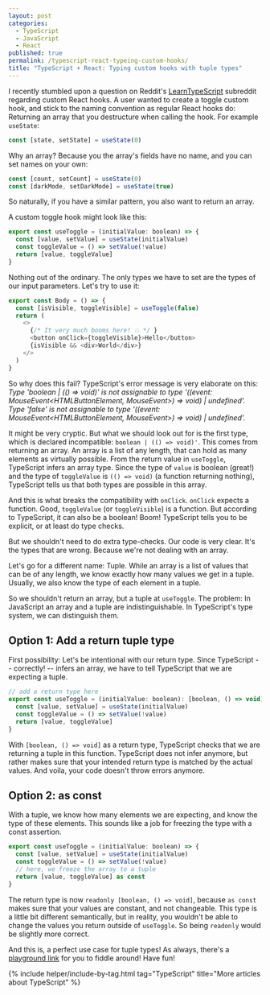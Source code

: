 ```yaml
---
layout: post
categories:
  - TypeScript
  - JavaScript
  - React
published: true
permalink: /typescript-react-typeing-custom-hooks/
title: "TypeScript + React: Typing custom hooks with tuple types"
---
```


I recently stumbled upon a question on Reddit's [LearnTypeScript](https://www.reddit.com/r/LearnTypescript/) subreddit regarding custom React hooks. A user wanted to create a toggle custom hook, and stick to the naming convention as regular React hooks do: Returning an array that you destructure when calling the hook. For example `useState`:

```javascript
const [state, setState] = useState(0)
```

Why an array? Because you the array's fields have no name, and you can set names on your own:

```javascript
const [count, setCount] = useState(0)
const [darkMode, setDarkMode] = useState(true)
```

So naturally, if you have a similar pattern, you also want to return an array.

A custom toggle hook might look like this:

```javascript
export const useToggle = (initialValue: boolean) => {
  const [value, setValue] = useState(initialValue)
  const toggleValue = () => setValue(!value)
  return [value, toggleValue]
}
```
Nothing out of the ordinary. The only types we have to set are the types of our input parameters. Let's try to use it:

```javascript
export const Body = () => {
  const [isVisible, toggleVisible] = useToggle(false)
  return (
    <>
      {/* It very much booms here! 💥 */ }
      <button onClick={toggleVisible}>Hello</button>
      {isVisible && <div>World</div>}
    </>
  )
}
```

So why does this fail? TypeScript's error message is very elaborate on this: *Type 'boolean | (() => void)' is not assignable to type '((event: MouseEvent<HTMLButtonElement, MouseEvent>) => void) | undefined'. Type 'false' is not assignable to type '((event: MouseEvent<HTMLButtonElement, MouseEvent>) => void) | undefined'.*

It might be very cryptic. But what we should look out for is the first type, which is declared incompatible: `boolean | (() => void)'`. This comes from returning an array. An array is a list of any length, that can hold as many elements as virtually possible. From the return value in `useToggle`, TypeScript infers an array type. Since the type of `value` is boolean (great!) and the type of `toggleValue` is `(() => void)` (a function returning nothing), TypeScript tells us that both types are possible in this array.

And this is what breaks the compatibility with `onClick`. `onClick` expects a function. Good, `toggleValue` (or `toggleVisible`) is a function. But according to TypeScript, it can also be a boolean! Boom! TypeScript tells you to be explicit, or at least do type checks.

But we shouldn't need to do extra type-checks. Our code is very clear. It's the types that are wrong. Because we're not dealing with an array.

Let's go for a different name: Tuple. While an array is a list of values that can be of any length, we know exactly how many values we get in a tuple. Usually, we also know the type of each element in a tuple.

So we shouldn't return an array, but a tuple at `useToggle`. The problem: In JavaScript an array and a tuple are indistinguishable. In TypeScript's type system, we can distinguish them.

## Option 1: Add a return tuple type

First possibility: Let's be intentional with our return type. Since TypeScript -- correctly! -- infers an array, we have to tell TypeScript that we are expecting a tuple. 

```javascript
// add a return type here
export const useToggle = (initialValue: boolean): [boolean, () => void] => {
  const [value, setValue] = useState(initialValue)
  const toggleValue = () => setValue(!value)
  return [value, toggleValue]
}
```

With `[boolean, () => void]` as a return type, TypeScript checks that we are returning a tuple in this function. TypeScript does not infer anymore, but rather makes sure that your intended return type is matched by the actual values. And voila, your code doesn't throw errors anymore.

## Option 2: as const

With a tuple, we know how many elements we are expecting, and know the type of these elements. This sounds like a job for freezing the type with a const assertion.

```javascript
export const useToggle = (initialValue: boolean) => {
  const [value, setValue] = useState(initialValue)
  const toggleValue = () => setValue(!value)
  // here, we freeze the array to a tuple
  return [value, toggleValue] as const
}
```

The return type is now `readonly [boolean, () => void]`, because `as const` makes sure that your values are constant, and not changeable. This type is a little bit different semantically, but in reality, you wouldn't be able to change the values you return outside of `useToggle`. So being `readonly` would be slightly more correct.

And this is, a perfect use case for tuple types! As always, there's a [playground link](https://www.typescriptlang.org/play/index.html?jsx=2#code/JYWwDg9gTgLgBAJQKYEMDGMA0cDecCuAzkgMowoxIC+cAZlBCHAORSobMBQnSAHpLDhoIAO0LwiSACoQA5rIA2SOAF44ACmAjgMYCgUA1ffiQAuOACMIEJShEBKcwG0rN1COzr7qgHxwAbhDAACYAur64nHBCouJwTv7GSNjEMEYKJuFqkmQUSJrauvrpJvZRMWLwMHKKSCXKal4RqfXqAISJGUhl0Www+FAi8Z0m2NXySvWhnFTcPPzQ8MKVBMQAwrEwMhMNGlo6eoZJ5q62DhE45ctxCUkpSGlJWauk5JQFB8VJPRVx47X1VQabwqPwtJLtEbdcp9AZDW5dMY1SZPOAoQi-GAzbh8ARLTZwABCEGCAE8gU1QZFotd4E5gIQDAzgBYlEidkzCCylM9JNtaupaPpiD9YYMNOVogAeHyS6JwKUWfAwapDURrBTANAAaxUOH+k2ZrOoPgAEkgFAoIFKAPRKlWiWXy+U4Bmc7nKABknoVwWA-h8AHVoApgra-QHZs7bU64GUqEA) for you to fiddle around! Have fun!

{% include helper/include-by-tag.html tag="TypeScript" title="More articles about TypeScript" %}
